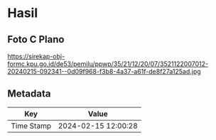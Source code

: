 # Hasil

## Foto C Plano

https://sirekap-obj-formc.kpu.go.id/de53/pemilu/ppwp/35/21/12/20/07/3521122007012-20240215-092341--0d09f968-f3b8-4a37-a61f-de8f27a125ad.jpg


## Metadata

| Key        | Value               |
| ---------- | ------------------- |
| Time Stamp | 2024-02-15 12:00:28 |




